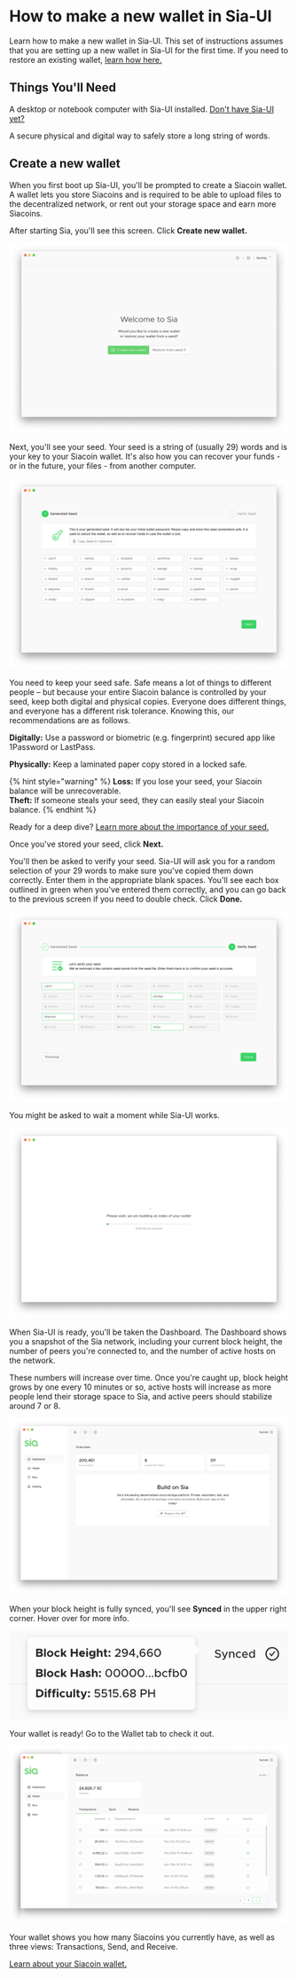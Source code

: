 # How to make a new wallet in Sia-UI

Learn how to make a new wallet in Sia-UI. This set of instructions assumes that you are setting up a new wallet in Sia-UI for the first time. If you need to restore an existing wallet, [learn how here.](how-to-restore-a-wallet-from-a-seed-in-sia-ui.md)

## Things You'll Need

A desktop or notebook computer with Sia-UI installed. [Don't have Sia-UI yet?](http://sia.tech/get-started)

A secure physical and digital way to safely store a long string of words.

## Create a new wallet

When you first boot up Sia-UI, you'll be prompted to create a Siacoin wallet. A wallet lets you store Siacoins and is required to be able to upload files to the decentralized network, or rent out your storage space and earn more Siacoins.

After starting Sia, you'll see this screen. Click **Create new wallet.**

![](../../.gitbook/assets/restore-1%20%282%29%20%282%29%20%282%29%20%282%29.png)

Next, you'll see your seed. Your seed is a string of \(usually 29\) words and is your key to your Siacoin wallet. It's also how you can recover your funds - or in the future, your files - from another computer.

![](../../.gitbook/assets/new-2.png)

You need to keep your seed safe. Safe means a lot of things to different people – but because your entire Siacoin balance is controlled by your seed, keep both digital and physical copies. Everyone does different things, and everyone has a different risk tolerance. Knowing this, our recommendations are as follows.

**Digitally:** Use a password or biometric \(e.g. fingerprint\) secured app like 1Password or LastPass.

**Physically:** Keep a laminated paper copy stored in a locked safe.

{% hint style="warning" %}
**Loss:** If you lose your seed, your Siacoin balance will be unrecoverable.  
**Theft:** If someone steals your seed, they can easily steal your Siacoin balance.
{% endhint %}

Ready for a deep dive? [Learn more about the importance of your seed.](../the-importance-of-your-seed.md)

Once you've stored your seed, click **Next.**

You'll then be asked to verify your seed. Sia-UI will ask you for a random selection of your 29 words to make sure you've copied them down correctly. Enter them in the appropriate blank spaces. You'll see each box outlined in green when you've entered them correctly, and you can go back to the previous screen if you need to double check. Click **Done.**

![](../../.gitbook/assets/new-3.png)

You might be asked to wait a moment while Sia-UI works.

![](../../.gitbook/assets/new-4.png)

When Sia-UI is ready, you'll be taken the Dashboard. The Dashboard shows you a snapshot of the Sia network, including your current block height, the number of peers you're connected to, and the number of active hosts on the network.

These numbers will increase over time. Once you're caught up, block height grows by one every 10 minutes or so, active hosts will increase as more people lend their storage space to Sia, and active peers should stabilize around 7 or 8.

![](../../.gitbook/assets/new-5.png)

When your block height is fully synced, you'll see **Synced** in the upper right corner. Hover over for more info.

![](../../.gitbook/assets/new-6.png)

Your wallet is ready! Go to the Wallet tab to check it out.

![](../../.gitbook/assets/send-1.png)

Your wallet shows you how many Siacoins you currently have, as well as three views: Transactions, Send, and Receive.

[Learn about your Siacoin wallet.](../wallet-overview.md)

